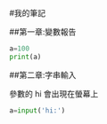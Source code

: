 #我的筆記

##第一章:變數報告

```python
a=100
print(a)
```

##第二章:字串輸入

參數的 hi 會出現在螢幕上

```python
a=input('hi:')
```

